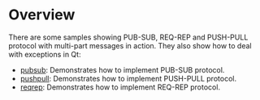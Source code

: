 Overview
========

There are some samples showing PUB-SUB, REQ-REP and PUSH-PULL protocol with multi-part messages in action. They also show how to deal with exceptions in Qt:

* [pubsub][]: Demonstrates how to implement PUB-SUB protocol.
* [pushpull][]: Demonstrates how to implement PUSH-PULL protocol.
* [reqrep][]: Demonstrates how to implement REQ-REP protocol.


 [pubsub]:      doc/Samples-pubsub.md       "PUB-SUB protocol example"
 [pushpull]:    doc/Samples-pushpull.md     "PUSH-PULL protocol example"
 [reqrep]:      doc/Samples-reqrep.md       "REQ-REP protocol example"
